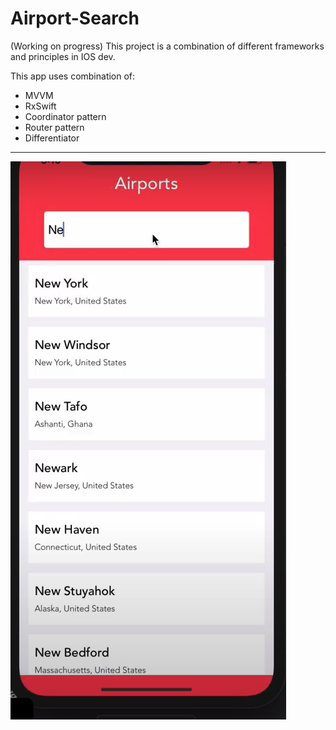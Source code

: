 # Airport-Search 
(Working on progress)
This project is a combination of different frameworks and principles in IOS dev.

This app uses combination of:
- MVVM
- RxSwift
- Coordinator pattern
- Router pattern
- Differentiator
-----------------


![Alt Text](Screenshot_1.png)
